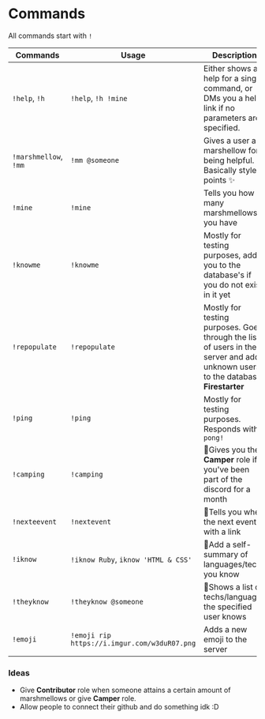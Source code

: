 # Commands

All commands start with `!`

| Commands              | Usage                                        | Description                                                                                                                       |
| --------------------- | -------------------------------------------- | --------------------------------------------------------------------------------------------------------------------------------- |
| `!help`, `!h`         | `!help`, `!h !mine`                          | Either shows a help for a single command, or DMs you a help link if no parameters are specified.                                  |
| `!marshmellow`, `!mm` | `!mm @someone`                               | Gives a user a marshellow for being helpful. Basically style points ✨                                                            |
| `!mine`               | `!mine`                                      | Tells you how many marshmellows you have                                                                                          |
| `!knowme`             | `!knowme`                                    | Mostly for testing purposes, adds you to the database's if you do not exist in it yet                                             |
| `!repopulate`         | `!repopulate`                                | Mostly for testing purposes. Goes through the list of users in the server and adds unknown users to the database. **Firestarter** |
| `!ping`               | `!ping`                                      | Mostly for testing purposes. Responds with `pong!`                                                                                |
| `!camping`            | `!camping`                                   | 🚧Gives you the **Camper** role if you've been part of the discord for a month                                                    |
| `!nexteevent`         | `!nextevent`                                 | 🚧Tells you when the next event is with a link                                                                                    |
| `!iknow`              | `!iknow Ruby`, `iknow 'HTML & CSS'`          | 🚧Add a self-summary of languages/tech you know                                                                                   |
| `!theyknow`           | `!theyknow @someone`                         | 🚧Shows a list of techs/languages the specified user knows                                                                        |
| `!emoji`              | `!emoji rip https://i.imgur.com/w3duR07.png` | Adds a new emoji to the server                                                                                                    |

### Ideas

* Give **Contributor** role when someone attains a certain amount of marshmellows or give **Camper** role.
* Allow people to connect their github and do something idk :D
